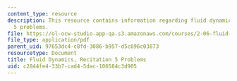 ```yaml
---
content_type: resource
description: This resource contains information regarding fluid dynamics, recitation
  5 problems.
file: https://ol-ocw-studio-app-qa.s3.amazonaws.com/courses/2-06-fluid-dynamics-spring-2013/c2844fe433b7cad45dac106584c3d905_MIT2_06S14_rec5prob.pdf
file_type: application/pdf
parent_uid: 97653dc4-c8fd-3086-b957-d5c696c03873
resourcetype: Document
title: Fluid Dynamics, Recitation 5 Problems
uid: c2844fe4-33b7-cad4-5dac-106584c3d905
---
```

